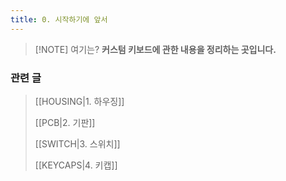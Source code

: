 ```yaml
---
title: 0. 시작하기에 앞서
---
```


> [!NOTE] 여기는?
> **커스텀 키보드에 관한 내용을 정리하는 곳입니다.**


### 관련 글

> [[HOUSING|1. 하우징]]
> 
> [[PCB|2. 기판]]
> 
> [[SWITCH|3. 스위치]]
> 
> [[KEYCAPS|4. 키캡]]